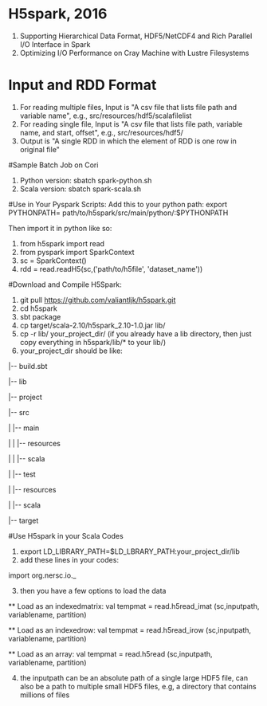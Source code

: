 # H5spark, 2016
1. Supporting Hierarchical Data Format, HDF5/NetCDF4 and Rich Parallel I/O Interface in Spark
2. Optimizing I/O Performance on Cray Machine with Lustre Filesystems

# Input and RDD Format
1. For reading multiple files, Input is "A csv file that lists file path and variable name", e.g., src/resources/hdf5/scalafilelist
2. For reading single file, Input is "A csv file that lists file path, variable name, and start, offset", e.g., src/resources/hdf5/
3. Output is "A single RDD in which the element of RDD is one row in original file"

#Sample Batch Job on Cori
1. Python version: sbatch spark-python.sh 
2. Scala version: sbatch spark-scala.sh

#Use in Your Pyspark Scripts:
Add this to your python path:
	export PYTHONPATH= path/to/h5spark/src/main/python/:$PYTHONPATH

Then import it in python like so:

1. from h5spark import read
2. from pyspark import SparkContext
3. sc = SparkContext()
4. rdd = read.readH5(sc,('path/to/h5file', 'dataset_name'))

#Download and Compile H5Spark:
1. git pull https://github.com/valiantljk/h5spark.git
2. cd h5spark
3. sbt package
4. cp target/scala-2.10/h5spark_2.10-1.0.jar lib/
5. cp -r lib/ your_project_dir/ (if you already have a lib directory, then just copy everything in h5spark/lib/* to your lib/)
6. your_project_dir should be like:


|-- build.sbt

|-- lib

|-- project

|-- src

|    |-- main

|    |    |-- resources

|    |    |-- scala

|    |-- test

|        |-- resources

|        |-- scala

|-- target

#Use H5spark in your Scala Codes
1. export LD_LIBRARY_PATH=$LD_LBRARY_PATH:your_project_dir/lib
2. add these lines in your codes:

import org.nersc.io._

3. then you have a few options to load the data

** Load as an indexedmatrix: val tempmat = read.h5read_imat (sc,inputpath, variablename, partition)

** Load as an indexedrow: val tempmat = read.h5read_irow (sc,inputpath, variablename, partition)

** Load as an array: val tempmat = read.h5read (sc,inputpath, variablename, partition)

4. the inputpath can be an absolute path of a single large HDF5 file, can also be a path to multiple small HDF5 files, e.g, a directory that contains millions of files
